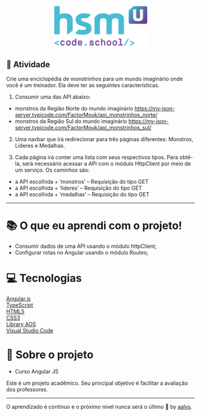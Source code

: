 <div align='center'>
<img src=".github/logo.png" width='250'>
</div>

## 🚀 Atividade

Crie uma enciclopédia de monstrinhos para um mundo imaginário onde você é um treinador. Ela deve ter as seguintes características.

1. Consumir uma das API abaixo:
- monstros da Região Norte do mundo imaginário
https://my-json-server.typicode.com/FactorMouk/api_monstrinhos_norte/
- monstros da Região Sul do mundo imaginário
https://my-json-server.typicode.com/FactorMouk/api_monstrinhos_sul/

2. Uma navbar que irá redirecionar para três páginas diferentes: Monstros, Líderes e Medalhas.

3. Cada página irá conter uma lista com seus respectivos tipos. Para obtê-la, será necessário acessar a API com o módulo HttpClient por meio de um serviço. Os caminhos são:
- a API escolhida + ‘monstros’ – Requisição do tipo GET
- a API escolhida + ‘lideres’ – Requisição do tipo GET
- a API escolhida + ‘medalhas’ – Requisição do tipo GET

---

# 📚 O que eu aprendi com o projeto!

- Consumir dados de uma API usando o módulo httpClient;
- Configurar rotas no Angular usando o módulo Routes;

# 💻 Tecnologias

<a href='https://angular.io/'>Angular.js</a>
<br/>
<a href='https://www.typescriptlang.org/'>TypeScript</a>
<br/>
<a href='https://www.w3schools.com/html/'>HTML5</a>
<br/>
<a href='https://www.w3schools.com/css/'>CSS3</a>
<br/>
<a href='https://michalsnik.github.io/aos/'>Library AOS</a>
<br/>
<a href='https://code.visualstudio.com/'>Visual Studio Code</a>
<br/>

# 📝 Sobre o projeto

- Curso Angular JS

Este é um projeto acadêmico. Seu principal objetivo é facilitar a avaliação dos professores.

---

O aprendizado é contínuo e o próximo nível nunca será o último 🚀 by [aalvs](https://app.rocketseat.com.br/me/aalvs).
